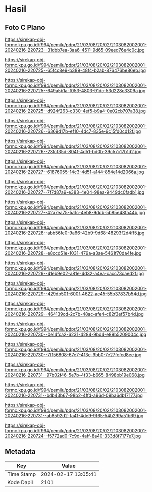 # Hasil

## Foto C Plano

https://sirekap-obj-formc.kpu.go.id/f994/pemilu/pdpr/21/03/08/20/02/2103082002001-20240216-220723--31dbb7ea-3aa6-4511-9d65-09eed76e4c0c.jpg

https://sirekap-obj-formc.kpu.go.id/f994/pemilu/pdpr/21/03/08/20/02/2103082002001-20240216-220725--65f4c8e9-b389-48f4-b2ab-876476be86eb.jpg

https://sirekap-obj-formc.kpu.go.id/f994/pemilu/pdpr/21/03/08/20/02/2103082002001-20240216-220725--649a5b1a-f053-4803-91dc-53d228c3309a.jpg

https://sirekap-obj-formc.kpu.go.id/f994/pemilu/pdpr/21/03/08/20/02/2103082002001-20240216-220725--d924f263-c330-4ef5-b9a4-0e02cb707a38.jpg

https://sirekap-obj-formc.kpu.go.id/f994/pemilu/pdpr/21/03/08/20/02/2103082002001-20240216-220726--6369d17b-ef10-4dc7-835e-9c15fd0cd12f.jpg

https://sirekap-obj-formc.kpu.go.id/f994/pemilu/pdpr/21/03/08/20/02/2103082002001-20240216-220726--23fcf35d-804f-4d51-bd0b-39c57c17b1d2.jpg

https://sirekap-obj-formc.kpu.go.id/f994/pemilu/pdpr/21/03/08/20/02/2103082002001-20240216-220727--61876055-14c3-4d51-a144-854e14d2066a.jpg

https://sirekap-obj-formc.kpu.go.id/f994/pemilu/pdpr/21/03/08/20/02/2103082002001-20240216-220727--7f7d87a9-e383-4e04-98ea-9449dc0fadb1.jpg

https://sirekap-obj-formc.kpu.go.id/f994/pemilu/pdpr/21/03/08/20/02/2103082002001-20240216-220727--42a7ea75-5a1c-4eb8-9ddb-5b85e48fa44b.jpg

https://sirekap-obj-formc.kpu.go.id/f994/pemilu/pdpr/21/03/08/20/02/2103082002001-20240216-220728--abb56fe0-9a66-42b9-9d68-48293f2d4ff5.jpg

https://sirekap-obj-formc.kpu.go.id/f994/pemilu/pdpr/21/03/08/20/02/2103082002001-20240216-220728--e8ccd51e-1031-479a-a3ae-5461f70da4fe.jpg

https://sirekap-obj-formc.kpu.go.id/f994/pemilu/pdpr/21/03/08/20/02/2103082002001-20240216-220729--41eb9e02-a81e-4d32-a4ea-cacc73caed2f.jpg

https://sirekap-obj-formc.kpu.go.id/f994/pemilu/pdpr/21/03/08/20/02/2103082002001-20240216-220729--429db501-600f-4622-ac45-55b37837b54d.jpg

https://sirekap-obj-formc.kpu.go.id/f994/pemilu/pdpr/21/03/08/20/02/2103082002001-20240216-220729--464139cd-2c7b-48ac-afe4-c82f3ef57b4d.jpg

https://sirekap-obj-formc.kpu.go.id/f994/pemilu/pdpr/21/03/08/20/02/2103082002001-20240216-220730--0e14fca2-6231-4284-9bd4-e89b5209004c.jpg

https://sirekap-obj-formc.kpu.go.id/f994/pemilu/pdpr/21/03/08/20/02/2103082002001-20240216-220730--7f156808-67e7-413e-9bb0-7e27fcfcd8ee.jpg

https://sirekap-obj-formc.kpu.go.id/f994/pemilu/pdpr/21/03/08/20/02/2103082002001-20240216-220731--97b02f46-5e7b-4f33-b665-8498bb19e068.jpg

https://sirekap-obj-formc.kpu.go.id/f994/pemilu/pdpr/21/03/08/20/02/2103082002001-20240216-220731--bdb43b67-98b2-4ffd-a96d-09ba6db17177.jpg

https://sirekap-obj-formc.kpu.go.id/f994/pemilu/pdpr/21/03/08/20/02/2103082002001-20240216-220731--ab8592d2-fa41-4de9-9f65-54b299a51b69.jpg

https://sirekap-obj-formc.kpu.go.id/f994/pemilu/pdpr/21/03/08/20/02/2103082002001-20240216-220724--f5772ad0-7c9d-4aff-8a40-333d8f7177e7.jpg


## Metadata

| Key        | Value               |
| ---------- | ------------------- |
| Time Stamp | 2024-02-17 13:05:41 |
| Kode Dapil | 2101                |



